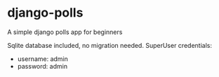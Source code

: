 # django-polls

 A simple django polls app for beginners

Sqlite database included, no migration needed. SuperUser credentials:

- username: admin
- password: admin

